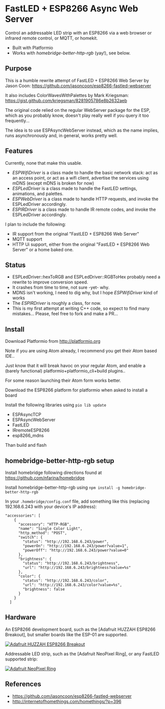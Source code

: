 FastLED + ESP8266 Async Web Server
=========

Control an addressable LED strip with an ESP8266 via a web browser or infrared remote control, or MQTT, or homekit.

* Built with Platformio
* Works with *homebridge-better-http-rgb* (yay!), see below.

Purpose
-------

This is a humble rewrite attempt of FastLED + ESP8266 Web Server by Jason Coon: https://github.com/jasoncoon/esp8266-fastled-webserver

It also includes ColorWavesWithPalettes by Mark Kriegsman: https://gist.github.com/kriegsman/8281905786e8b2632aeb


The original code relied on the regular WebServer package for the ESP, which as you probably know, doesn't play really well if you query it too frequently...

The idea is to use ESPAsyncWebServer instead, which as the name implies, runs asynchronously and, in general, works pretty well.

Features
--------

Currently, none that make this usable.
* *ESPWifiDriver* is a class made to handle the basic network stack: act as an access point, or act as a wifi client, advertise the services using mDNS (except mDNS is broken for now)
* *ESPLedDriver* is a class made to handle the FastLED settings, animations, and palettes.
* *ESPWebDriver* is a class made to handle HTTP requests, and invoke the ESPLedDriver accordingly.
* *ESPIRDriver* is a class made to handle IR remote codes, and invoke the ESPLedDriver accordingly.


I plan to include the following:
* IR support from the original "FastLED + ESP8266 Web Server"
* MQTT support
* HTTP Ui support, either from the original "FastLED + ESP8266 Web Server" or a home baked one.


Status
------

* ESPLedDriver::hexToRGB and ESPLedDriver::RGBToHex probably need a rewrite to improve conversion speed.
* It crashes from time to time, not sure -yet- why.
* MDNS isn't working, I need to dig why, but I hope *ESPWifiDriver* kind of works
* The *ESPIRDriver* is roughly a class, for now.
* This is my first attempt at writing C++ code, so expect to find many mistakes... Please, feel free to fork and make a PR...


Install
-------

Download Platformio from http://platformio.org

Note if you are using Atom already, I recommend you get their Atom based IDE..

Just know that it will break havoc on your regular Atom, and enable a (barely functional) platformio+platformio_cli+build plugins..

For some reason launching their Atom form works better.

Download the ESP8266 platform for platformio when asked to install a board

Install the following libraries using `pio lib update`
* ESPAsyncTCP
* ESPAsyncWebServer
* FastLED
* IRremoteESP8266
* esp8266_mdns

Than build and flash


homebridge-better-http-rgb setup
--------------------------------

Install homebridge following directions found at https://github.com/nfarina/homebridge

Install homebridge-better-http-rgb using `npm install -g homebridge-better-http-rgb`

In your `.homebridge/config.conf` file, add something like this (replacing 192.168.6.243 with your device's IP address):

```
"accessories": [
    {
      "accessory": "HTTP-RGB",
      "name": "Single Color Light",
      "http_method": "POST",
      "switch": {
        "status": "http://192.168.6.243/power",
        "powerOn": "http://192.168.6.243/power?value=1",
        "powerOff": "http://192.168.6.243/power?value=0"
      },
      "brightness": {
        "status": "http://192.168.6.243/brightness",
        "url": "http://192.168.6.243/brightness?value=%s"
      },
      "color": {
        "status": "http://192.168.6.243/color",
        "url": "http://192.168.6.243/color?value=%s",
        "brightness": false
      }
    }
  ]
```

Hardware
--------

An ESP8266 development board, such as the [Adafruit HUZZAH ESP8266 Breakout], but smaller boards like the ESP-01 are supported.

[![Adafruit HUZZAH ESP8266 Breakout](https://cdn-shop.adafruit.com/310x233/2471-10.jpg)](https://www.adafruit.com/products/2471)

Addressable LED strip, such as the [Adafruit NeoPixel Ring], or any FastLED supported strip:

[![Adafruit NeoPixel Ring](https://www.adafruit.com/images/145x109/1586-00.jpg)](https://www.adafruit.com/product/1586)

References
----------

* https://github.com/jasoncoon/esp8266-fastled-webserver
* http://internetofhomethings.com/homethings/?p=396

